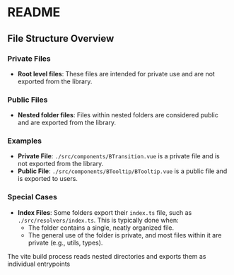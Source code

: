 # README

## File Structure Overview

### Private Files

- **Root level files**: These files are intended for private use and are not exported from the library.

### Public Files

- **Nested folder files**: Files within nested folders are considered public and are exported from the library.

### Examples

- **Private File**: `./src/components/BTransition.vue` is a private file and is not exported from the library.
- **Public File**: `./src/components/BTooltip/BTooltip.vue` is a public file and is exported to users.

### Special Cases

- **Index Files**: Some folders export their `index.ts` file, such as `./src/resolvers/index.ts`. This is typically done when:
  - The folder contains a single, neatly organized file.
  - The general use of the folder is private, and most files within it are private (e.g., utils, types).

The vite build process reads nested directories and exports them as individual entrypoints
